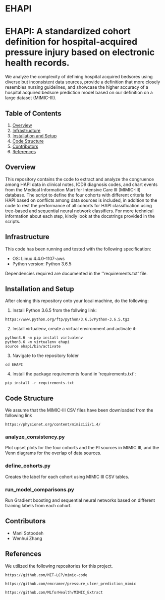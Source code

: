 # EHAPI

# EHAPI: A standardized cohort definition for hospital-acquired pressure injury based on electronic health records.

We analyze the complexity of defining hospital acquired bedsores using diverse but inconsistent data sources, provide a definition that more closely resembles nursing guidelines, and showcase the higher accuracy of a hospital acquired bedsore prediction model based on our definition on a large dataset (MIMIC-III).


## Table of Contents

1. [Overview](https://github.com/manisci/EHAPI#overview)
2. [Infrastructure](https://github.com/manisci/EHAPI#infrastructure)
3. [Installation and Setup](https://github.com/manisci/EHAPI#installation-and-setup)
4. [Code Structure](https://github.com/manisci/EHAPI#code-structure)
5. [Contributors](https://github.com/manisci/EHAPI#contributors)
6. [References](https://github.com/manisci/EHAPI#references)

## Overview

This repository contains the code to extract and analyze the congruence among HAPI data in clinical notes, ICD9 diagnosis codes, and chart events from the Medical Information Mart for Intensive Care III (MIMIC-III) database. The script to define the four cohorts with different criteria for HAPI based on conflicts among data sources is included, in addition to the code to rest the performance of all cohorts for HAPI classification using tree-based and sequential neural network classifiers. For more technical information about each step, kindly look at the docstrings provided in the scripts.

## Infrastructure

This code has been running and tested with the following specification:

* OS: Linux 4.4.0-1107-aws
* Python version: Python 3.6.5

Dependencies required are documented in the ''requirements.txt' file. 

## Installation and Setup

After cloning this repository onto your local machine, do the following:
1. Install Python 3.6.5 from the follwing link:
```
https://www.python.org/ftp/python/3.6.5/Python-3.6.5.tgz

```
2. Install virtualenv, create a virtual environment and activate it:
```
python3.6 -m pip install virtualenv
python3.6 -m virtualenv ehapi
source ehapi/bin/activate
```
3. Navigate to the repository folder
```
cd EHAPI
```
4. Install the package requirements found in 'requirements.txt':
```
pip install -r requirements.txt
```
## Code Structure

We assume that the MIMIC-III CSV files have been downloaded from the following link

```
https://physionet.org/content/mimiciii/1.4/
```

### analyze_consistency.py 
Plot upset plots for the four cohorts and the PI sources in MIMIC III, and the Venn diagrams for the overlap of data sources.

### define_cohorts.py
Creates the label for each cohort using MIMIC III CSV tables.

### run_model_comparisons.py 
Run Gradient boosting and sequential neural networks based on different training labels from each cohort.


## Contributors
* Mani Sotoodeh 
* Wenhui Zhang

## References
We utilized the following repositories for this project.

```
https://github.com/MIT-LCP/mimic-code
```

```
https://github.com/emcramer/pressure_ulcer_prediction_mimic
```

```
https://github.com/MLforHealth/MIMIC_Extract
```


